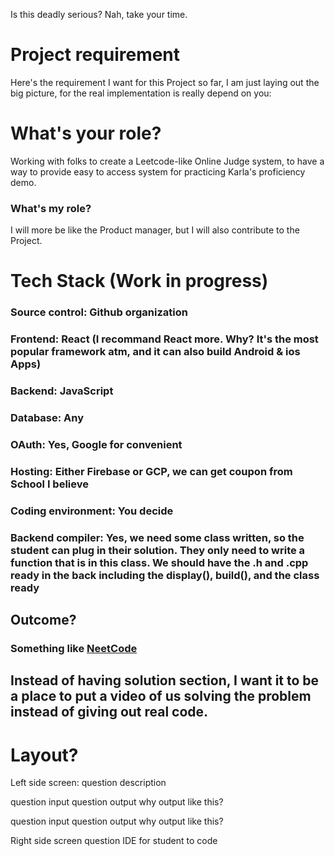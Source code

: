 Is this deadly serious? Nah, take your time.

# Project requirement

Here's the requirement I want for this Project so far, I am just laying out the big picture, for the real implementation is really depend on you:

# What's your role?

Working with folks to create a Leetcode-like Online Judge system, to have a way to provide easy to access system for practicing Karla's proficiency demo.

### What's my role?

I will more be like the Product manager, but I will also contribute to the Project.

# Tech Stack (Work in progress)

### Source control: Github organization

### Frontend: React (I recommand React more. Why? It's the most popular framework atm, and it can also build Android & ios Apps)

### Backend: JavaScript

### Database: Any

### OAuth: Yes, Google for convenient

### Hosting: Either Firebase or GCP, we can get coupon from School I believe

### Coding environment: You decide

### Backend compiler: Yes, we need some class written, so the student can plug in their solution. They only need to write a function that is in this class. We should have the .h and .cpp ready in the back including the display(), build(), and the class ready

## Outcome?

### Something like [NeetCode](https://neetcode.io/)

## Instead of having solution section, I want it to be a place to put a video of us solving the problem instead of giving out real code.

# Layout?

Left side screen:
question description

question input
question output
why output like this?

question input
question output
why output like this?

Right side screen
question IDE for student to code
